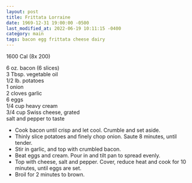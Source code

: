 ```yaml
---
layout: post
title: Frittata Lorraine
date: 1969-12-31 19:00:00 -0500
last_modified_at: 2022-06-19 10:11:15 -0400
category: main
tags: bacon egg frittata cheese dairy
---
```

1600 Cal (8x 200)

6 oz. bacon (6 slices)  
3 Tbsp. vegetable oil  
1/2 lb. potatoes  
1 onion  
2 cloves garlic  
6  eggs  
1/4 cup heavy cream  
3/4 cup Swiss cheese, grated  
salt and pepper to taste  

* Cook bacon until crisp and let cool.  Crumble and set aside.
* Thinly slice potatoes and finely chop onion.  Saute 8 minutes, until tender.
* Stir in garlic, and top with crumbled bacon.
* Beat eggs and cream.  Pour in and tilt pan to spread evenly.
* Top with cheese, salt and pepper.  Cover, reduce heat and cook for 10 minutes, until eggs are set.
* Broil for 2 minutes to brown.
